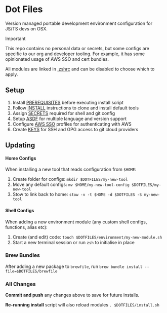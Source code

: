 # Dot Files

Version managed portable development environment configuration for JS/TS devs on OSX.

>[!IMPORTANT]
> This repo contains no personal data or secrets, but some configs are specific to our org and
> developer tooling. For example, it has some opinionated usage of AWS SSO and cert bundles.
>
> All modules are linked in [.zshrc](../zsh/.zshrc) and can be disabled to choose which to apply.

## Setup

1. Install [PREREQUISITES](./PREREQUISITES.md) before executing install script
2. Follow [INSTALL](./INSTALL.md) instructions to clone and install default tools
3. Assign [SECRETS](./SECRETS.md) required for shell and git config
4. Setup [ASDF](./ASDF.md) for multiple language and version support
5. Configure [AWS SSO](./AWSSSO.md) profiles for authenticating with AWS
6. Create [KEYS](./KEYS.md) for SSH and GPG access to git cloud providers

## Updating

#### Home Configs

When installing a new tool that reads configuration from `$HOME`:
1. Create folder for configs: `mkdir $DOTFILES/my-new-tool`
2. Move any default configs: `mv $HOME/my-new-tool-config $DOTFILES/my-new-tool`
3. Stow to link back to home: `stow -v -t $HOME -d $DOTFILES -S my-new-tool`

#### Shell Configs

When adding a new environment module (any custom shell configs, functions, alias etc):
1. Create (and edit) code: `touch $DOTFILES/environment/my-new-module.sh`
2. Start a new terminal session or run `zsh` to initialise in place

### Brew Bundles

After adding a new package to `brewfile`, run `brew bundle install --file=$DOTFILES/brewfile`

### All Changes

**Commit and push** any changes above to save for future installs.

**Re-running install** script will also reload modules `. $DOTFILES/install.sh`
